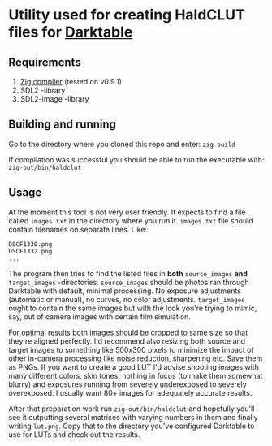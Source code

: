 # Utility used for creating HaldCLUT files for [Darktable](https://www.darktable.org/)

## Requirements

1. [Zig compiler](https://ziglang.org/) (tested on v0.9.1)
2. SDL2 -library
3. SDL2-image -library

## Building and running

Go to the directory where you cloned this repo and enter:
`zig build`

If compilation was successful you should be able to run the executable with:
`zig-out/bin/haldclut`


## Usage

At the moment this tool is not very user friendly. It expects to find a file called `images.txt` in the directory where you run it.
`images.txt` file should contain filenames on separate lines. Like:

```
DSCF1330.png
DSCF1332.png
...
```

The program then tries to find the listed files in **both** `source_images` **and** `target_images` -directories. `source_images` should
be photos ran through Darktable with default, minimal processing. No exposure adjustments (automatic or manual), no curves, no color adjustments. `target_images` ought to contain the same images but with the look you're trying to mimic, say, out of camera images with
certain film simulation.

For optimal results both images should be cropped to same size so that they're aligned perfectly. I'd recommend
also resizing both source and target images to something like 500x300 pixels to minimize the impact of other in-camera processing like noise reduction, sharpening etc. Save them as PNGs. If you want to create a good LUT I'd advise shooting images with many different colors, skin tones, nothing in focus (to make them somewhat blurry) and exposures running from severely underexposed to severely overexposed. I usually want 80+ images for adequately accurate results.

After that preparation work run `zig-out/bin/haldclut` and hopefully you'll see it outputting several matrices with varying numbers in them and finally writing `lut.png`. Copy that to the directory you've configured Darktable to use for LUTs and check out the results.
